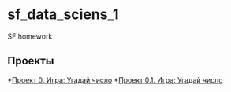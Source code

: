 # sf_data_sciens_1
SF homework
## Проекты
*[Проект 0. Игра: Угадай число](C:\Users\Admin\my-app\SF_DATA_SCIENSE\progect_0\game.ipynb)
*[Проект 0.1. Игра: Угадай число]()
